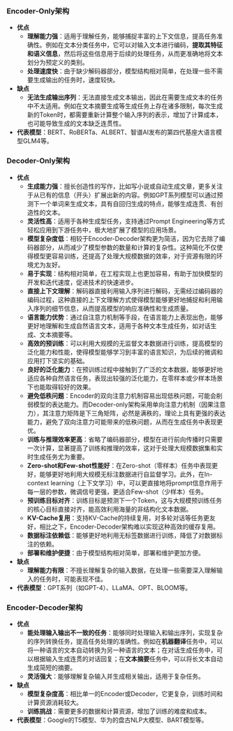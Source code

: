 ### **Encoder-Only架构**
- **优点**
    - **理解能力强**：适用于理解任务，能够捕捉丰富的上下文信息，提高任务准确性。例如在文本分类任务中，它可以对输入文本进行编码，**提取其特征和语义信息**，然后将这些信息用于后续的处理任务，从而更准确地将文本划分为预定义的类别。
    - **处理速度快**：由于缺少解码器部分，模型结构相对简单，在处理一些不需要生成输出的任务时，速度较快。
- **缺点**
    - **无法生成输出序列**：无法直接生成文本输出，因此在需要生成文本的任务中不太适用。例如在文本摘要生成等生成任务上存在诸多限制，每次生成新的Token时，都需要重新计算整个输入序列的表示，增加了计算成本，也可能导致生成的文本缺乏连贯性。
- **代表模型**：BERT、RoBERTa、ALBERT、智谱AI发布的第四代基座大语言模型GLM4等。

### **Decoder-Only架构**
- **优点**
    - **生成能力强**：擅长创造性的写作，比如写小说或自动生成文章，更多关注于从已有的信息（开头）扩展出新的内容。例如GPT系列模型可以通过预测下一个单词来生成文本，具有自回归生成的特点，能够生成连贯、有创造性的文本。
    - **灵活性高**：适用于各种生成型任务，支持通过Prompt Engineering等方式轻松应用到下游任务中，极大地扩展了模型的应用场景。
    - **模型复杂度低**：相较于Encoder-Decoder架构更为简洁，因为它去除了编码器部分，从而减少了模型参数的数量和计算的复杂性。这种简化不仅使得模型更容易训练，还提高了处理大规模数据的效率，对于资源有限的环境尤为友好。
    - **易于实现**：结构相对简单，在工程实现上也更加容易，有助于加快模型的开发和迭代速度，促进技术的快速进步。
    - **直接上下文理解**：解码器直接利用输入序列进行解码，无需经过编码器的编码过程，这种直接的上下文理解方式使得模型能够更好地捕捉和利用输入序列的细节信息，从而提高模型的响应准确性和生成质量。
    - **语言能力优势**：通过自注意力机制等手段，在语言能力上表现出色，能够更好地理解和生成自然语言文本，适用于各种文本生成任务，如对话生成、文本摘要等。
    - **高效的预训练**：可以利用大规模的无监督文本数据进行训练，提高模型的泛化能力和性能，使得模型能够学习到丰富的语言知识，为后续的微调和应用打下坚实的基础。
    - **良好的泛化能力**：在预训练过程中接触到了广泛的文本数据，能够更好地适应各种自然语言任务，表现出较强的泛化能力，在零样本或少样本场景下也能取得较好的效果。
    - **避免低秩问题**：Encoder的双向注意力机制容易出现低秩问题，可能会削弱模型的表达能力。而Decoder-only架构采用单向注意力机制（因果注意力），其注意力矩阵是下三角矩阵，必然是满秩的，理论上具有更强的表达能力，避免了双向注意力可能带来的低秩问题，从而在生成任务中表现更优。
    - **训练与推理效率更高**：省略了编码器部分，模型在进行前向传播时只需要一次计算，显著提高了训练和推理的效率，这对于处理大规模数据集和实时生成任务尤为重要。
    - **Zero-shot和Few-shot性能好**：在Zero-shot（零样本）任务中表现更好，能够更好地利用大规模无标注数据进行自监督学习。此外，在In-context learning（上下文学习）中，可以更直接地将prompt信息作用于每一层的参数，微调信号更强，更适合Few-shot（少样本）任务。
    - **预训练目标对齐**：训练目标是预测下一个Token，这与大规模预训练任务的核心目标直接对齐，能高效利用海量的非结构化文本数据。
    - **KV-Cache复用**：支持KV-Cache的持续复用，对多轮对话等任务更友好，相比之下，Encoder-Decoder架构难以实现这种高效的缓存复用。
    - **数据标注依赖低**：能够更好地利用无标签数据进行训练，降低了对数据标注的依赖。
    - **部署和维护便捷**：由于模型结构相对简单，部署和维护更加方便。
- **缺点**
    - **理解能力有限**：不擅长理解复杂的输入数据，在处理一些需要深入理解输入的任务时，可能表现不佳。
- **代表模型**：GPT系列（如GPT-4）、LLaMA、OPT、BLOOM等。

### **Encoder-Decoder架构**
- **优点**
    - **能处理输入输出不一致的任务**：能够同时处理输入和输出序列，实现复杂的序列转换任务，提高任务处理的准确性。例如在**机器翻译**任务中，可以将一种语言的文本自动转换为另一种语言的文本；在对话生成任务中，可以根据输入生成连贯的对话回复；在**文本摘要**任务中，可以将长文本自动生成简短的摘要。
    - **灵活强大**：能够理解复杂输入并生成相关输出，适用于复杂任务。
- **缺点**
    - **模型复杂度高**：相比单一的Encoder或Decoder，它更复杂，训练时间和计算资源消耗较大。
    - **训练挑战**：需要更多的数据和计算资源，增加了训练的难度和成本。
- **代表模型**：Google的T5模型、华为的盘古NLP大模型、BART模型等。
